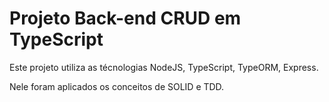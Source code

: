 # Projeto Back-end CRUD em TypeScript

Este projeto utiliza as técnologias NodeJS, TypeScript, TypeORM, Express.

Nele foram aplicados os conceitos de SOLID e TDD.
